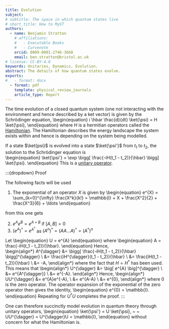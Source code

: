 ```yaml
---
title: Evolution
subject: 
# subtitle: The space in which quantum states live
# short_title: How to MyST
authors:
  - name: Benjamin Stratton
    # affiliations:
    #   - Executable Books
    #   - Curvenote
    orcid: 0009-0001-2746-3668
    email: ben.stratton@bristol.ac.uk
# license: CC-BY-4.0
keywords: Unitaries, Dynamics, Evolution.  
abstract: The details of how quantum states evolve.    
exports:
#   - format: docx
  - format: pdf
    template: physical_review_journals
    article_type: Report
---
```


The time evolution of a closed quantum system (one not interacting with the environment and hence described by a ket vector) is given by the Schrödinger equation, 
\begin{equation}
i \hbar \frac{d}{dt} \ket{\psi} = H \ket{\psi},
\end{equation}
where $H$ is a hermitian  operators called the [Hamiltonian](#https://en.wikipedia.org/wiki/Hamiltonian_(quantum_mechanics)). The Hamiltonian describes the energy landscape the system exists within and hence is depending on the system being modelled. 

If a state $\ket{psi}$ is evolved into a state $\ket{\psi'}$ from $t_1$ to $t_2$, the solution to the Schrödinger equation is  
\begin{equation}
\ket{\psi'} = \exp \bigg[ \frac{-iH(t_1 - t_2)}{\hbar} \bigg] \ket{\psi}. 
\end{equation}
This is a [unitary operator](#target_unitary_adjoint_page). 

:::{dropdown} Proof

The following facts will be used 

1. The exponential of an operator $X$ is given by 
\begin{equation}
e^{X} = \sum_{k=0}^{\infty} \frac{X^k}{k!} = \mathbb{I} + X + \frac{X^2}{2} + \frac{X^3}{6} + \ldots
\end{equation}

from this one gets 

2. $e^{A}e^{B}=e^{A+B}$ if $[A,B] = 0$ 
3. $(e^{A})^{\dagger} = e^{A^{\dagger}}$ as $(A^{n})^{\dagger} = (AA \ldots A)^{\dagger} = (A^{\dagger})^{n}$

Let
\begin{equation}
U = e^{A}
\end{equation}
where
\begin{equation}
A = \frac{-iH(t_1 - t_2)}{\hbar}.
\end{equation}
Hence,  
\begin{align*}
A^{\dagger} &= \bigg[ \frac{-iH(t_1 - t_2)}{\hbar} \bigg]^{\dagger} \\
&= \frac{iH^{\dagger}(t_1 - t_2)}{\hbar} \\
&= \frac{iH(t_1 - t_2)}{\hbar} \\
&= -A,
\end{align*}
where the fact that $H=H^{\dagger}$ has been used. This means that 
\begin{align*}
U^{\dagger} &= \big[ e^{A} \big]^{\dagger} \\
&= e^{A^{\dagger}} \\
&= e^{-A}.
\end{align*}
Hence, 
\begin{align*}
UU^{\dagger} &= e^{A}e^{-A}, \\
&= e^{A-A} \\
&= e^{0},
\end{align*}
where $0$ is the zero operator. The operator expansion of the exponential of the zero operator then gives the identity, 
\begin{equation}
e^{0} = \mathbb{I}.
\end{equation}
Repeating for $U^{\dagger}U$ completes the proof. 
:::

One can therefore succinctly model evolution in quantum theory through unitary operators, 
\begin{equation}
\ket{\psi'} = U \ket{\psi}, ~ ~ UU^{\dagger} = U^{\dagger}U = \mathbb{I},
\end{equation} 
without concern for what the Hamiltonian is. 